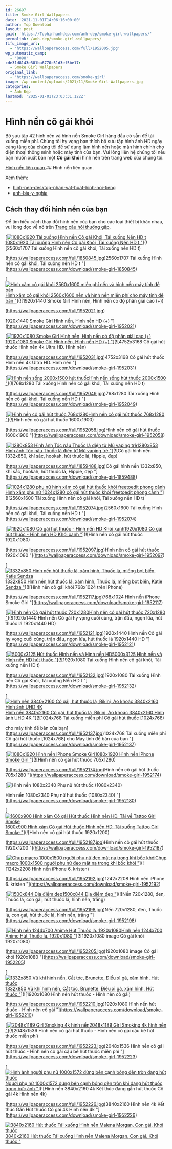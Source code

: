 ```yaml
---
id: 26697
title: Smoke Girl Wallpapers
date: '2021-11-01T14:06:16+00:00'
author: Top Download
layout: post
guid: 'https://Tophinhanhdep.com/anh-dep/smoke-girl-wallpapers/'
permalink: /anh-dep/smoke-girl-wallpapers/
fifu_image_url:
  - 'https://wallpaperaccess.com/full/1952005.jpg'
wp_automatic_camp:
  - '8098'
cde31d8143e381ba6770c51d3ef5be17:
  - Smoke Girl Wallpapers
original_link:
  - 'https://wallpaperaccess.com/smoke-girl'
image: /wp-content/uploads/2021/11/Smoke-Girl-Wallpapers.jpg
categories:
  - Ảnh Đẹp
lastmod: '2025-01-01T23:03:31.122Z'
---
```

# Hình nền cô gái khói

Bộ sưu tập 42 hình nền và hình nền Smoke Girl hàng đầu có sẵn để tải xuống miễn phí. Chúng tôi hy vọng bạn thích bộ sưu tập hình ảnh HD ngày càng tăng của chúng tôi để sử dụng làm hình nền hoặc màn hình chính cho điện thoại thông minh hoặc máy tính của bạn. Vui lòng liên hệ chúng tôi nếu bạn muốn xuất bản một **Cô gái khói** hình nền trên trang web của chúng tôi.

[Hình nền liên quan ](#related) ## Hình nền liên quan.

   
 Xem thêm:

   
- [hinh-nen-desktop-nhan-vat-hoat-hinh-noi-tieng](https://tophinhanhdep.com/hinh-nen-dep/hinh-nen-desktop-nhan-vat-hoat-hinh-noi-tieng/)
- [anh-bia-y-nghia](https://tophinhanhdep.com/anh-bia/anh-bia-y-nghia/)

## Cách thay đổi hình nền của bạn

Để tìm hiểu cách thay đổi hình nền của bạn cho các loại thiết bị khác nhau, vui lòng đọc về nó trên [Trang câu hỏi thường gặp](https://tophinhanhdep.com/faq/).

  
[[![1080x1920 Tải xuống Hình nền Cô gái Khói, Tải xuống Nền HD t](https://wallpaperaccess.com/full/1952005.jpg)1080x1920 Tải xuống Hình nền Cô gái Khói, Tải xuống Nền HD t "](https://wallpaperaccess.com/download/smoke-girl-1952005)](![2560x1707 Tải xuống Hình nền cô gái khói, Tải xuống nền HD t)

(https://wallpaperaccess.com/full/1850845.jpg)2560x1707 Tải xuống Hình nền cô gái khói, Tải xuống nền HD t "](https://wallpaperaccess.com/download/smoke-girl-1850845)

[[![Hình xăm cô gái khói 2560x1600 miễn phí nền và hình nền máy tính để bàn](https://wallpaperaccess.com/full/1952011.jpg)Hình xăm cô gái khói 2560x1600 nền và hình nền miễn phí cho máy tính để bàn "](https://wallpaperaccess.com/download/smoke-girl-1952011)](![1920x1440 Smoke Girl Hình nền, Hình nền có độ phân giải cao (+))

(https://wallpaperaccess.com/full/1952021.jpg)

1920x1440 Smoke Girl Hình nền, Hình nền HD (+) "](https://wallpaperaccess.com/download/smoke-girl-1952021)

[[![1920x1080 Smoke Girl Hình nền, Hình nền có độ phân giải cao (+)](https://wallpaperaccess.com/full/1952028.jpg)1920x1080 Smoke Girl Hình nền, Hình nền HD (+) "](https://wallpaperaccess.com/download/smoke-girl-1952028)](![4752x3168 Cô gái hút thuốc Hình nền 4k Ultra HD.  Hình nền)

(https://wallpaperaccess.com/full/1952031.jpg)4752x3168 Cô gái hút thuốc Hình nền 4k Ultra HD. Hình nền "](https://wallpaperaccess.com/download/smoke-girl-1952031)

[[![Hình nền sống 2000x1500 hút thuốc](https://wallpaperaccess.com/full/1146909.jpg)Hình nền sống hút thuốc 2000x1500 "](https://wallpaperaccess.com/download/smoke-girl-1146909)](![768x1280 Tải xuống Hình nền cô gái khói, Tải xuống nền HD t)

(https://wallpaperaccess.com/full/1952049.jpg)768x1280 Tải xuống Hình nền cô gái khói, Tải xuống nền HD t "](https://wallpaperaccess.com/download/smoke-girl-1952049)

[[![Hình nền cô gái hút thuốc 768x1280](https://wallpaperaccess.com/full/1952054.jpg)Hình nền cô gái hút thuốc 768x1280 "](https://wallpaperaccess.com/download/smoke-girl-1952054)](![Hình nền cô gái hút thuốc 1600x1900)

(https://wallpaperaccess.com/full/1952058.jpg)Hình nền cô gái hút thuốc 1600x1900 "](https://wallpaperaccess.com/download/smoke-girl-1952058)

[[![1280x853 Hình ảnh Tóc nâu Thuốc lá điện tử Mũ vaping trẻ](https://wallpaperaccess.com/full/1952063.jpg)1280x853 Hình ảnh Tóc nâu Thuốc lá điện tử Mũ vaping trẻ "](https://wallpaperaccess.com/download/smoke-girl-1952063)](![Cô gái hình nền 1332x850, khí sắc, hookah, hút thuốc lá, Hippie, đẹp)

(https://wallpaperaccess.com/full/1859488.jpg)Cô gái hình nền 1332x850, khí sắc, hookah, hút thuốc lá, Hippie, đẹp "](https://wallpaperaccess.com/download/smoke-girl-1859488)

[[![1024x1280 phụ nữ hình xăm cô gái hút thuốc khói freetoedit phong cảnh](https://wallpaperaccess.com/full/1952069.jpg)Hình xăm phụ nữ 1024x1280 cô gái hút thuốc khói freetoedit phong cảnh "](https://wallpaperaccess.com/download/smoke-girl-1952069)](![2560x1600 Tải xuống Hình nền cô gái khói, Tải xuống nền HD t)

(https://wallpaperaccess.com/full/1952074.jpg)2560x1600 Tải xuống Hình nền cô gái khói, Tải xuống nền HD t "](https://wallpaperaccess.com/download/smoke-girl-1952074)

[[![1920x1080 Cô gái hút thuốc - Hình nền HD Khói xanh](https://wallpaperaccess.com/full/1952076.jpg)1920x1080 Cô gái hút thuốc - Hình nền HD Khói xanh "](https://wallpaperaccess.com/download/smoke-girl-1952076)](![Hình nền cô gái hút thuốc 1920x1080)

(https://wallpaperaccess.com/full/1952097.jpg)Hình nền cô gái hút thuốc 1920x1080 "](https://wallpaperaccess.com/download/smoke-girl-1952097)

[[![1332x850 Hình nền hút thuốc lá, xăm hình, Thuốc lá, miếng bọt biển, Katie Sendza](https://wallpaperaccess.com/full/1952106.jpg)1332x850 Hình nền hút thuốc lá, xăm hình, Thuốc lá, miếng bọt biển, Katie Sendza "](https://wallpaperaccess.com/download/smoke-girl-1952106)](![Hình nền cô gái khói 768x1024 trên iPhone)

(https://wallpaperaccess.com/full/1952117.jpg)768x1024 Hình nền iPhone Smoke Girl "](https://wallpaperaccess.com/download/smoke-girl-1952117)

[[![Hình nền Cô gái hút thuốc 720x1280](https://wallpaperaccess.com/full/1952118.jpg)Hình nền cô gái hút thuốc 720x1280 "](https://wallpaperaccess.com/download/smoke-girl-1952118)](![1920x1440 Hình nền Cô gái hy vọng cuối cùng, trận đấu, ngọn lửa, hút thuốc lá 1920x1440 HD)

(https://wallpaperaccess.com/full/1952121.jpg)1920x1440 Hình nền Cô gái hy vọng cuối cùng, trận đấu, ngọn lửa, hút thuốc lá 1920x1440 HD "](https://wallpaperaccess.com/download/smoke-girl-1952121)

[[![5000x3125 Hút thuốc Hình nền và Hình nền HD](https://wallpaperaccess.com/full/1952128.jpg)5000x3125 Hình nền và Hình nền HD hút thuốc "](https://wallpaperaccess.com/download/smoke-girl-1952128)](![1920x1080 Tải xuống Hình nền cô gái khói, Tải xuống nền HD t)

(https://wallpaperaccess.com/full/1952132.jpg)1920x1080 Tải xuống Hình nền Cô gái Khói, Tải xuống Nền HD t "](https://wallpaperaccess.com/download/smoke-girl-1952132)

[[![Hình nền 3840x2160 Cô gái, hút thuốc lá, Bikini, Áo khoác 3840x2160 Hình ảnh UHD 4K](https://wallpaperaccess.com/full/1503374.jpg)Hình nền 3840x2160 Cô gái, hút thuốc lá, Bikini, Áo khoác 3840x2160 Hình ảnh UHD 4K "](https://wallpaperaccess.com/download/smoke-girl-1503374)](![1024x768 Tải xuống miễn phí Cô gái hút thuốc [1024x768)

 cho máy tính để bàn của bạn](https://wallpaperaccess.com/full/1952137.jpg)1024x768 Tải xuống miễn phí Cô gái hút thuốc \[1024x768\] cho Máy tính để bàn của bạn "](https://wallpaperaccess.com/download/smoke-girl-1952137)

[[![1080x1920 Hình nền iPhone Smoke Girl](https://wallpaperaccess.com/full/1952169.jpg)1080x1920 Hình nền iPhone Smoke Girl "](https://wallpaperaccess.com/download/smoke-girl-1952169)](![Hình nền cô gái hút thuốc 705x1280)

(https://wallpaperaccess.com/full/1952174.jpg)Hình nền cô gái hút thuốc 705x1280 "](https://wallpaperaccess.com/download/smoke-girl-1952174)

[![Hình nền 1080x2340 Phụ nữ hút thuốc (1080x2340)](https://wallpaperaccess.com/full/1952180.jpg)

Hình nền 1080x2340 Phụ nữ hút thuốc (1080x2340) "](https://wallpaperaccess.com/download/smoke-girl-1952180)

[[![1600x900 Hình xăm Cô gái Hút thuốc Hình nền HD.  Tải về Tattoo Girl Smoke](https://wallpaperaccess.com/full/1861422.jpg)1600x900 Hình xăm Cô gái Hút thuốc Hình nền HD. Tải xuống Tattoo Girl Smoke "](https://wallpaperaccess.com/download/smoke-girl-1861422)](![Hình nền cô gái hút thuốc 1920x1200)

(https://wallpaperaccess.com/full/1952187.jpg)Hình nền cô gái hút thuốc 1920x1200 "](https://wallpaperaccess.com/download/smoke-girl-1952187)

[[![Chụp macro 1000x1500 người phụ nữ đeo mặt nạ trong khi bốc khói](https://wallpaperaccess.com/full/1952190.jpg)Chụp macro 1000x1500 người phụ nữ đeo mặt nạ trong khi bốc khói "](https://wallpaperaccess.com/download/smoke-girl-1952190)](![1242x2208 Hình nền iPhone 6.  kristen)

(https://wallpaperaccess.com/full/1952192.jpg)1242x2208 Hình nền iPhone 6. kristen "](https://wallpaperaccess.com/download/smoke-girl-1952192)

[[![1500x844 Địa điểm đẹp](https://wallpaperaccess.com/full/1952194.jpg)1500x844 Địa điểm đẹp "](https://wallpaperaccess.com/download/smoke-girl-1952194)](![Nền 720x1280, đen, Thuốc lá, con gái, hút thuốc lá, hình nền, trắng)

(https://wallpaperaccess.com/full/1952198.jpg)Nền 720x1280, đen, Thuốc lá, con gái, hút thuốc lá, hình nền, trắng "](https://wallpaperaccess.com/download/smoke-girl-1952198)

[[![Hình nền 1244x700 Anime Hút Thuốc lá.  1920x1080](https://wallpaperaccess.com/full/564099.jpg)Hình nền 1244x700 Anime Hút Thuốc lá. 1920x1080 "](https://wallpaperaccess.com/download/smoke-girl-564099)](![1920x1080 image Cô gái khói 1920x1080)

(https://wallpaperaccess.com/full/1952205.jpg)1920x1080 image Cô gái khói 1920x1080 "](https://wallpaperaccess.com/download/smoke-girl-1952205)

[[![1332x850 Vũ khí hình nền, Cắt tóc, Brunette, Điếu xì gà, xăm hình, Hút thuốc](https://wallpaperaccess.com/full/1952207.jpg)1332x850 Vũ khí hình nền, Cắt tóc, Brunette, Điếu xì gà, xăm hình, Hút thuốc "](https://wallpaperaccess.com/download/smoke-girl-1952207)](![1920x1080 Hình nền hút thuốc - Hình nền cô gái)

(https://wallpaperaccess.com/full/1952210.jpg)1920x1080 Hình nền hút thuốc - Hình nền cô gái "](https://wallpaperaccess.com/download/smoke-girl-1952210)

[[![2048x1189 Girl Smoking 4k hình nền](https://wallpaperaccess.com/full/1952217.jpg)2048x1189 Girl Smoking 4k hình nền "](https://wallpaperaccess.com/download/smoke-girl-1952217)](![2048x1536 Hình nền cô gái hút thuốc - Hình nền cô gái cậu bé hút thuốc miễn phí)

(https://wallpaperaccess.com/full/1952223.jpg)2048x1536 Hình nền cô gái hút thuốc - Hình nền cô gái cậu bé hút thuốc miễn phí "](https://wallpaperaccess.com/download/smoke-girl-1952223)

[[![Hình ảnh người phụ nữ 1000x1572 đứng bên cạnh bóng đèn tròn đang hút thuốc](https://wallpaperaccess.com/full/1952224.jpg)Người phụ nữ 1000x1572 đứng bên cạnh bóng đèn tròn khi đang hút thuốc trong bức ảnh "](https://wallpaperaccess.com/download/smoke-girl-1952224)](![Hình nền 3840x2160 4k Kết thúc đang gần hút thuốc Cô gái 4k Hình nền 4k)

(https://wallpaperaccess.com/full/1952226.jpg)3840x2160 Hình nền 4k Kết thúc Gần Hút thuốc Cô gái 4k Hình nền 4k "](https://wallpaperaccess.com/download/smoke-girl-1952226)

[![3840x2160 Hút thuốc Tải xuống Hình nền Malena Morgan, Con gái, Khói thuốc](https://wallpaperaccess.com/full/1952231.jpg)3840x2160 Hút thuốc Tải xuống Hình nền Malena Morgan, Con gái, Khói thuốc "](https://wallpaperaccess.com/download/smoke-girl-1952231)
